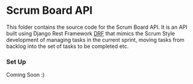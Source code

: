# Scrum Board API

This folder contains the source code for the Scrum Board API.
It is an API built using Django Rest Framework [DRF](http://www.django-rest-framework.org/) that mimics the Scrum Style development of managing tasks in the current sprint, moving tasks from backlog into the set of tasks to be completed etc.

### Set Up
Coming Soon :)
